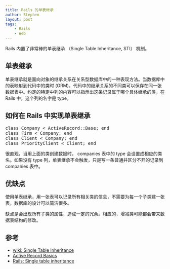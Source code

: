 ```yaml
---
title: Rails 的单表继承
author: Stephen
layout: post
tags:
    - Rails
    - Web
---
```

Rails 内置了非常棒的单表继承 （Single Table Inheritance, STI） 机制。

## 单表继承
单表继承就是面向对象的继承关系在关系型数据库中的一种表现方法。当数据库中的表映射到代码中的类时 (ORM)，代码中的继承关系的不同类可以保存在同一张数据表中。约定的特定中列的内容可以指示出这条记录属于哪个具体继承的类，在 Rails 中，这个列的名字是 type。

## 如何在 Rails 中实现单表继承

<pre>
class Company < ActiveRecord::Base; end
class Firm < Company; end
class Client < Company; end
class PriorityClient < Client; end
</pre>
很直观，当用上面的类创建数据时， companies 表中的 type 会设置成相应的类名。如果没有 type 列，单表继承不会触发，只是写一条普通并区分不开的记录到 companies 表中。
<!--more-->

## 优缺点
使用单表继承，用一张表可以记录所有相关类的信息，不需要为每一个子类建一张表，数据库的设计可以简洁很多。

缺点是会出现所有子类的属性，造成一定的冗余。相应的，增减类可能都会带来数据表结构的修改。

## 参考
* [wiki: Single Table Inheritance](http://en.wikipedia.org/wiki/Single_Table_Inheritance)
* [Active Record Basics](http://guides.rubyonrails.org/active_record_basics.html)
* [Rails: Single table inheritance](http://api.rubyonrails.org/classes/ActiveRecord/Base.html#label-Single+table+inheritance)

